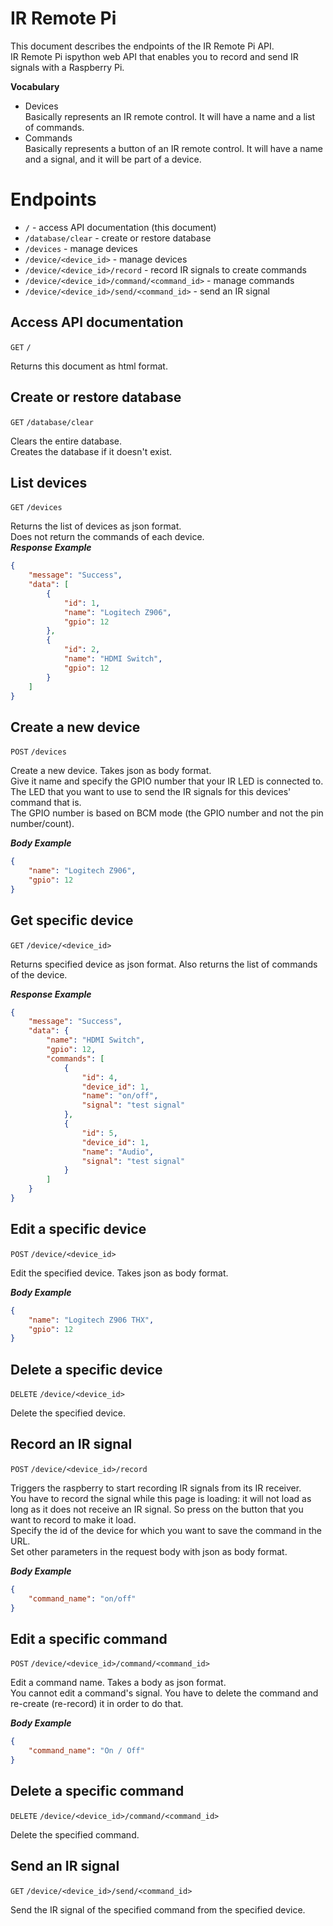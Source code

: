 # IR Remote Pi

This document describes the endpoints of the IR Remote Pi API.  
IR Remote Pi ispython web API that enables you to record and send IR signals with a Raspberry Pi.    

**Vocabulary**  
- Devices  
Basically represents an IR remote control. It will have a name and a list of commands.  
- Commands  
Basically represents a button of an IR remote control. It will have a name and a signal, and it will be part of a device.  

# Endpoints

- `/` - access API documentation (this document)
- `/database/clear` - create or restore database  
- `/devices` - manage devices  
- `/device/<device_id>` - manage devices  
- `/device/<device_id>/record` - record IR signals to create commands  
- `/device/<device_id>/command/<command_id>` - manage commands  
- `/device/<device_id>/send/<command_id>` - send an IR signal  

## Access API documentation

`GET` `/`  
  
Returns this document as html format.  

## Create or restore database

`GET` `/database/clear`  
  
Clears the entire database.  
Creates the database if it doesn't exist.  

## List devices

`GET` `/devices`
  
Returns the list of devices as json format.  
Does not return the commands of each device.    
***Response Example***  
```json
{
    "message": "Success",
    "data": [
        {
            "id": 1,
            "name": "Logitech Z906",
            "gpio": 12
        },
        {
            "id": 2,
            "name": "HDMI Switch",
            "gpio": 12
        }
    ]
}
```

## Create a new device

`POST` `/devices`

Create a new device. Takes json as body format.  
Give it name and specify the GPIO number that your IR LED is connected to. The LED that you want to use to send the IR signals for this devices' command that is.  
The GPIO number is based on BCM mode (the GPIO number and not the pin number/count).  
  
***Body Example***  
```json
{
    "name": "Logitech Z906",
    "gpio": 12
}
```

## Get specific device

`GET` `/device/<device_id>`  
  
Returns specified device as json format. Also returns the list of commands of the device.  
  
***Response Example***  
```json
{
    "message": "Success",
    "data": {
        "name": "HDMI Switch",
        "gpio": 12,
        "commands": [
            {
                "id": 4,
                "device_id": 1,
                "name": "on/off",
                "signal": "test signal"
            },
            {
                "id": 5,
                "device_id": 1,
                "name": "Audio",
                "signal": "test signal"
            }
        ]
    }
}
```

## Edit a specific device

`POST` `/device/<device_id>`  
  
Edit the specified device. Takes json as body format.  
  
***Body Example***  
```json
{
	"name": "Logitech Z906 THX",
    "gpio": 12
}
```

## Delete a specific device

`DELETE` `/device/<device_id>`  
  
Delete the specified device.  

## Record an IR signal

`POST` `/device/<device_id>/record`
  
Triggers the raspberry to start recording IR signals from its IR receiver.  
You have to record the signal while this page is loading: it will not load as long as it does not receive an IR signal. So press on the button that you want to record to make it load.  
Specify the id of the device for which you want to save the command in the URL.  
Set other parameters in the request body with json as body format.  
  
***Body Example***  
```json
{
	"command_name": "on/off"
}
```

## Edit a specific command

`POST` `/device/<device_id>/command/<command_id>`
  
Edit a command name. Takes a body as json format.  
You cannot edit a command's signal. You have to delete the command and re-create (re-record) it in order to do that.  
  
***Body Example***  
```json
{
	"command_name": "On / Off"
}
```

## Delete a specific command

`DELETE` `/device/<device_id>/command/<command_id>`  
  
Delete the specified command.  
  
## Send an IR signal

`GET` `/device/<device_id>/send/<command_id>`
  
Send the IR signal of the specified command from the specified device.  
